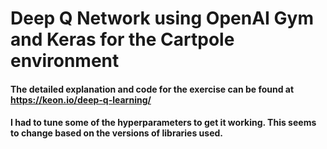 # Deep Q Network using OpenAI Gym and Keras for the Cartpole environment

#### The detailed explanation and code for the exercise can be found at https://keon.io/deep-q-learning/

#### I had to tune some of the hyperparameters to get it working. This seems to change based on the versions of libraries used. 
